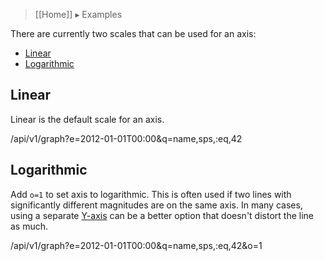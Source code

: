 > [[Home]] ▸ Examples

There are currently two scales that can be used for an axis:

* [Linear](#linear)
* [Logarithmic](#logarithmic)

## Linear

Linear is the default scale for an axis.

/api/v1/graph?e=2012-01-01T00:00&q=name,sps,:eq,42

## Logarithmic

Add `o=1` to set axis to logarithmic. This is often used if two lines with significantly
different magnitudes are on the same axis. In many cases, using a separate [Y-axis](Multi-Y)
can be a better option that doesn't distort the line as much.

/api/v1/graph?e=2012-01-01T00:00&q=name,sps,:eq,42&o=1

